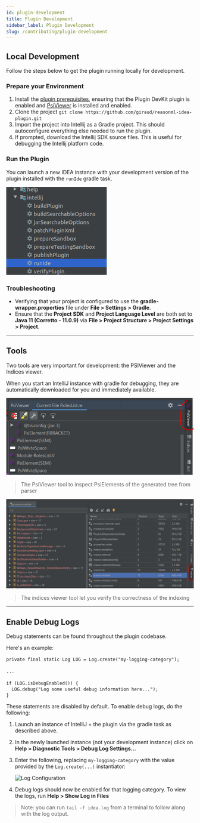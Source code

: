 ```yaml
---
id: plugin-development
title: Plugin Development
sidebar_label: Plugin Development
slug: /contributing/plugin-development
---
```


## Local Development

Follow the steps below to get the plugin running locally for development.

### Prepare your Environment

1. Install the [plugin prerequisites](http://www.jetbrains.org/intellij/sdk/docs/tutorials/custom_language_support/prerequisites.html), ensuring that the Plugin DevKit plugin is enabled and [PsiViewer](https://plugins.jetbrains.com/plugin/227-psiviewer) is installed and enabled.  
2. Clone the project `git clone https://github.com/giraud/reasonml-idea-plugin.git`
3. Import the project into Intellij as a Gradle project. This should autoconfigure everything else needed to run the plugin.
4. If prompted, download the Intellij SDK source files. This is useful for debugging the Intellij platform code.

### Run the Plugin

You can launch a new IDEA instance with your development version of the plugin installed with the `runIde` gradle task.

![](../../static/img/run_ide.png)

### Troubleshooting

- Verifying that your project is configured to use the **gradle-wrapper.properties** file under **File > Settings > Gradle**.
- Ensure that the **Project SDK** and **Project Language Level** are both set to **Java 11 (Corretto - 11.0.9)** via **File > Project Structure > Project Settings > Project**.

---

## Tools

Two tools are very important for development: the PSIViewer and the Indices viewer.
 
When you start an IntelliJ instance with gradle for debugging, 
they are automatically downloaded for you and immediately available.

![PSIViewer tool](../../static/img/arch/psiviewer_01.png)

> The PsiViewer tool to inspect PsiElements of the generated tree from parser

![Îndices viewer](../../static/img/arch/indicesviewer_01.png)

> The indices viewer tool let you verify the correctness of the indexing

---

## Enable Debug Logs

Debug statements can be found throughout the plugin codebase.
 
Here's an example:
```
private final static Log LOG = Log.create("my-logging-category");

...

if (LOG.isDebugEnabled()) {
  LOG.debug("Log some useful debug information here...");
}
```

These statements are disabled by default. To enable debug logs, do the following:
 1. Launch an instance of IntelliJ + the plugin via the gradle task as described above.
 2. In the newly launched instance (not your development instance) click on **Help > Diagnostic Tools > Debug Log Settings...**
 3. Enter the following, replacing `my-logging-category` with the value provided by the `Log.create(...)` instantiator:
 
    ![Log Configuration](../../static/img/enable-logging.png)
 4. Debug logs should now be enabled for that logging category. To view the logs, run **Help > Show Log in Files**
 
 > Note: you can run `tail -f idea.log` from a terminal to follow along with the log output.
 
